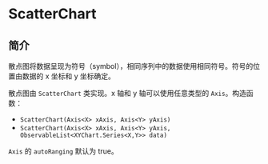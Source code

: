 # ScatterChart

## 简介

散点图将数据呈现为符号（symbol），相同序列中的数据使用相同符号。符号的位置由数据的 x 坐标和 y 坐标确定。

散点图由 `ScatterChart` 类实现。x 轴和 y 轴可以使用任意类型的 `Axis`。构造函数：

- `ScatterChart(Axis<X> xAxis, Axis<Y> yAxis)`
- `ScatterChart(Axis<X> xAxis, Axis<Y> yAxis, ObservableList<XYChart.Series<X,Y>> data)`

`Axis` 的 `autoRanging` 默认为 true。
